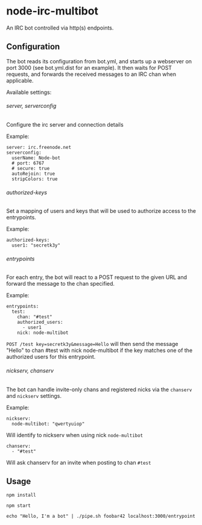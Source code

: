 # node-irc-multibot

An IRC bot controlled via http(s) endpoints.

## Configuration

The bot reads its configuration from bot.yml, and starts up a webserver on port 3000 (see bot.yml.dist for an example).
It then waits for POST requests, and forwards the received messages to an IRC chan when applicable.

Available settings:

###### server, serverconfig

Configure the irc server and connection details

Example:

    server: irc.freenode.net
    serverconfig:
      userName: Node-bot
      # port: 6767
      # secure: true
      autoRejoin: true
      stripColors: true

###### authorized-keys

Set a mapping of users and keys that will be used to authorize access to the entrypoints.

Example:

    authorized-keys:
      user1: "secretk3y"

###### entrypoints

For each entry, the bot will react to a POST request to the given URL and forward the message to the chan specified.

Example:

    entrypoints:
      test:
        chan: "#test"
        authorized_users:
          - user1
        nick: node-multibot

`POST /test key=secretk3y&message=Hello` will then send the message "Hello" to chan #test with nick node-multibot if the key matches one of the authorized users for this entrypoint.

###### nickserv, chanserv

The bot can handle invite-only chans and registered nicks via the `chanserv` and `nickserv` settings.

Example:

    nickserv:
      node-multibot: "qwertyuiop"

Will identify to nickserv when using nick `node-multibot`

    chanserv:
      - "#test"

Will ask chanserv for an invite when posting to chan `#test`

## Usage

    npm install

    npm start

    echo "Hello, I'm a bot" | ./pipe.sh foobar42 localhost:3000/entrypoint
